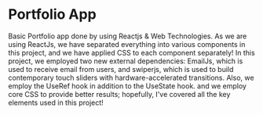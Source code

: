 # Portfolio App
Basic Portfolio app done by using Reactjs & Web Technologies.
As we are using ReactJs, we have separated everything into various components in this project, and we have applied CSS to each component separately! 
In this project, we employed two new external dependencies: EmailJs, which is used to receive email from users, and swiperjs, which is used to build contemporary touch sliders with hardware-accelerated transitions. Also, we employ the UseRef hook in addition to the UseState hook. and we employ core CSS to provide better results; hopefully, I've covered all the key elements used in this project!
